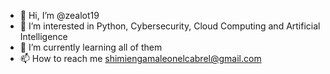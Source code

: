 - 👋 Hi, I’m @zealot19
- 👀 I’m interested in Python, Cybersecurity, Cloud Computing and Artificial Intelligence
- 🌱 I’m currently learning all of them
- 📫 How to reach me shimiengamaleonelcabrel@gmail.com

<!---
zealot19/zealot19 is a ✨ special ✨ repository because its `README.md` (this file) appears on your GitHub profile.
You can click the Preview link to take a look at your changes.
--->
